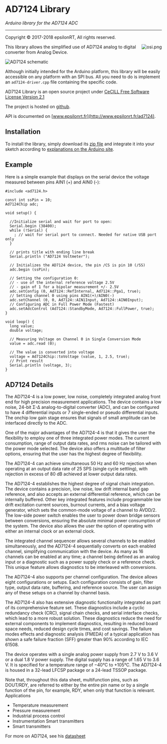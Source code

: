 # AD7124 Library

*Arduino library for the AD7124 ADC*

---
Copyright © 2017-2018 epsilonRT, All rights reserved.

<a href="http://www.cecill.info/licences/Licence_CeCILL_V2.1-en.html">
  <img src="https://raw.githubusercontent.com/epsilonrt/gxPL/master/doc/images/osi.png" alt="osi.png" align="right" valign="top">
</a>

This library allows the simplified use of AD7124 analog to digital converter from Analog Device.

![AD7124 schematic](http://www.analog.com/-/media/analog/en/products/image/functional-block-diagrams/ad7124-4-fbl.png?h=270&hash=C2F14B04ACFD34FCE1F45D48FAA0E1C2DB1AE5B7)

Although initially intended for the Arduino platform, this library will be easily accessible on any platform with an SPI bus.
All you need to do is implement an `ad7124-driver.cpp` file containing the specific code.

AD7124 Library is an open source project under [CeCILL Free Software License Version 2.1](http://www.cecill.info/licences/Licence_CeCILL_V2.1-en.html)

The project is hosted on [github](https://github.com/epsilonrt/ad7124).

API is documented on [www.epsilonrt.fr](http://www.epsilonrt.fr/ad7124).

## Installation

To install the library, simply download its [zip file](https://github.com/epsilonrt/ad7124/archive/master.zip) and integrate it into your sketch according to [explanations on the Arduino site](https://www.arduino.cc/en/Guide/Libraries#toc4).

## Example

Here is a simple example that displays on the serial device the voltage measured between pins AIN1 (+) and AIN0 (-):

    #include <ad7124.h>

    const int ssPin = 10;
    Ad7124Chip adc;

    void setup() {

      //Initialize serial and wait for port to open:
      Serial.begin (38400);
      while (!Serial) {
        ; // wait for serial port to connect. Needed for native USB port only
      }

      // prints title with ending line break
      Serial.println ("AD7124 Voltmeter");

      // Initializes the AD7124 device, the pin /CS is pin 10 (/SS)
      adc.begin (ssPin);

      // Setting the configuration 0:
      // - use of the internal reference voltage 2.5V
      // - gain of 1 for a bipolar measurement +/- 2.5V
      adc.setConfig (0, Ad7124::RefInternal, Ad7124::Pga1, true);
      // Setting channel 0 using pins AIN1(+)/AIN0(-)
      adc.setChannel (0, 0, Ad7124::AIN1Input, Ad7124::AIN0Input);
      // Configuring ADC in Full Power Mode (Fastest)
      adc.setAdcControl (Ad7124::StandbyMode, Ad7124::FullPower, true);
    }

    void loop() {
      long value;
      double voltage;

      // Measuring Voltage on Channel 0 in Single Conversion Mode
      value = adc.read (0);

      // The value is converted into voltage
      voltage = Ad7124Chip::toVoltage (value, 1, 2.5, true);
      // Print result
      Serial.println (voltage, 3);
    }


## AD7124 Details

The AD7124-4 is a low power, low noise, completely integrated analog front end for high precision measurement applications. The device contains a low noise, 24-bit Σ-Δ analog-to-digital converter (ADC), and can be configured to have 4 differential inputs or 7 single-ended or pseudo differential inputs. The onchip low gain stage ensures that signals of small amplitude can be interfaced directly to the ADC.

One of the major advantages of the AD7124-4 is that it gives the user the flexibility to employ one of three integrated power modes. The current consumption, range of output data rates, and rms noise can be tailored with the power mode selected. The device also offers a multitude of filter options, ensuring that the user has the highest degree of flexibility.

The AD7124-4 can achieve simultaneous 50 Hz and 60 Hz rejection when operating at an output data rate of 25 SPS (single cycle settling), with rejection in excess of 80 dB achieved at lower output data rates.

The AD7124-4 establishes the highest degree of signal chain integration. The device contains a precision, low noise, low drift internal band gap reference, and also accepts an external differential reference, which can be internally buffered. Other key integrated features include programmable low drift excitation current sources, burnout currents, and a bias voltage generator, which sets the common-mode voltage of a channel to AVDD/2. The low-side power switch enables the user to power down bridge sensors between conversions, ensuring the absolute minimal power consumption of the system. The device also allows the user the option of operating with either an internal clock or an external clock.

The integrated channel sequencer allows several channels to be enabled simultaneously, and the AD7124-4 sequentially converts on each enabled channel, simplifying communication with the device. As many as 16 channels can be enabled at any time; a channel being defined as an analog input or a diagnostic such as a power supply check or a reference check. This unique feature allows diagnostics to be interleaved with conversions.

The AD7124-4 also supports per channel configuration. The device allows eight configurations or setups. Each configuration consists of gain, filter type, output data rate, buffering, and reference source. The user can assign any of these setups on a channel by channel basis.

The AD7124-4 also has extensive diagnostic functionality integrated as part of its comprehensive feature set. These diagnostics include a cyclic redundancy check (CRC), signal chain checks, and serial interface checks, which lead to a more robust solution. These diagnostics reduce the need for external components to implement diagnostics, resulting in reduced board space needs, reduced design cycle times, and cost savings. The failure modes effects and diagnostic analysis (FMEDA) of a typical application has shown a safe failure fraction (SFF) greater than 90% according to IEC 61508.

The device operates with a single analog power supply from 2.7 V to 3.6 V or a dual 1.8 V power supply. The digital supply has a range of 1.65 V to 3.6 V. It is specified for a temperature range of −40°C to +105°C. The AD7124-4 is housed in a 32-lead LFCSP package or a 24-lead TSSOP package.

Note that, throughout this data sheet, multifunction pins, such as DOUT/RDY, are referred to either by the entire pin name or by a single function of the pin, for example, RDY, when only that function is relevant.
Applications

* Temperature measurement
* Pressure measurement
* Industrial process control
* Instrumentation Smart transmitters
* Smart transmitters

For more on AD7124, see his [datasheet](http://www.analog.com/media/en/technical-documentation/data-sheets/AD7124-4.pdf)

